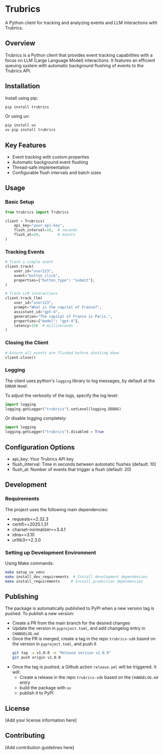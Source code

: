 # Trubrics

A Python client for tracking and analyzing events and LLM interactions with Trubrics.

## Overview

Trubrics is a Python client that provides event tracking capabilities with a focus on LLM (Large Language Model) interactions. It features an efficient queuing system with automatic background flushing of events to the Trubrics API.

## Installation

Install using pip:
``` bash
pip install trubrics
```

Or using uv:

``` bash
pip install uv
uv pip install trubrics
```

## Key Features

- Event tracking with custom properties
- Automatic background event flushing
- Thread-safe implementation
- Configurable flush intervals and batch sizes

## Usage

### Basic Setup

``` python
from trubrics import Trubrics

client = Trubrics(
    api_key="your-api-key",
    flush_interval=10,  # seconds
    flush_at=20,        # events
)
```

### Tracking Events

``` python
# Track a simple event
client.track(
    user_id="user123",
    event="button_click",
    properties={"button_type": "submit"},
)

# Track LLM interactions
client.track_llm(
    user_id="user123",
    prompt="What is the capital of France?",
    assistant_id="gpt-4",
    generation="The capital of France is Paris.",
    properties={"model": "gpt-4"},
    latency=150  # milliseconds
)
```

### Closing the Client

``` python
# Ensure all events are flushed before shutting down
client.close()
```

### Logging

The client uses python's `logging` library to log messages, by default at the `ERROR` level.

To adjust the verbosity of the logs, specify the log level:
``` python
import logging
logging.getLogger("trubrics").setLevel(logging.DEBUG)
```

Or disable logging completely:
``` python
import logging
logging.getLogger("trubrics").disabled = True
```

## Configuration Options

- api_key: Your Trubrics API key
- flush_interval: Time in seconds between automatic flushes (default: 10)
- flush_at: Number of events that trigger a flush (default: 20)

## Development

### Requirements

The project uses the following main dependencies:
- requests==2.32.3
- certifi==2025.1.31
- charset-normalizer==3.4.1
- idna==3.10
- urllib3==2.3.0

### Setting up Development Environment

Using Make commands:

``` bash
make setup_uv_venv
make install_dev_requirements  # Install development dependencies
make install_requirements     # Install production dependencies
```

## Publishing

The package is automatically published to PyPI when a new version tag is pushed. To publish a new version:
- Create a PR from the main branch for the desired changes
- Update the version in `pyproject.toml`, and add changelog entry in `CHANGELOG.md`
- Once the PR is merged, create a tag in the repo `trubrics-sdk` based on the version in `pyproject.toml`, and push it
    ``` bash
    git tag -a v1.0.0 -m "Release version v1.0.0"
    git push origin v1.0.0
    ```
- Once the tag is pushed, a Github action `release.yml` will be triggered. It will:
  - Create a release in the repo `trubrics-sdk` based on the `CHANGELOG.md` entry
  - build the package with `uv`
  - publish it to PyPI

## License

[Add your license information here]

## Contributing

[Add contribution guidelines here]

